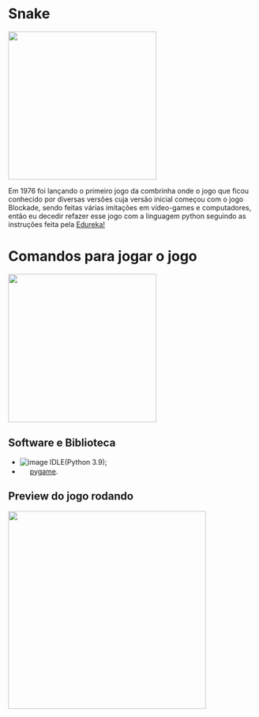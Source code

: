 # Snake

<img src="https://universoretro.com.br/wp-content/uploads/2021/03/snake.jpg" width = 300/>

Em 1976 foi lançando o primeiro jogo da combrinha onde o jogo que ficou conhecido por diversas versões cuja versão inicial começou com o jogo Blockade, sendo feitas várias imitações em vídeo-games e computadores, então eu decedir refazer esse jogo com a linguagem python seguindo as instruções feita pela <a href="https://www.edureka.co/blog/snake-game-with-pygame/">Edureka!</a>

# Comandos para jogar o jogo

<img src ="https://www.publicdomainpictures.net/pictures/70000/velka/keyboard-arrows.jpg" width = 300/>


## Software e Biblioteca

- ![image](https://user-images.githubusercontent.com/64032802/133905386-58257331-56f7-47f3-8f03-7c1095c0d85a.png) IDLE(Python 3.9);
- <img src ="https://logodix.com/logo/2058857.png" width = 16px/> <a href="https://www.pygame.org/news">pygame</a>.

## Preview do jogo rodando

<img src="https://cdn.discordapp.com/attachments/888861300938125383/888918097698906132/ezgif.com-gif-maker_2.gif" width = 400/>
